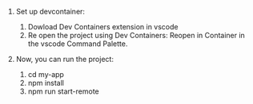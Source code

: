 1. Set up devcontainer:
    1. Dowload Dev Containers extension in vscode
    2. Re open the project using Dev Containers: Reopen in Container in the vscode Command Palette.

2. Now, you can run the project:
    1. cd my-app
    2. npm install
    3. npm run start-remote
